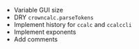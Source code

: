  - Variable GUI size
 - DRY `crowncalc.parseTokens`
 - Implement history for `ccalc` and `ccalccli`
 - Implement exponents
 - Add comments

